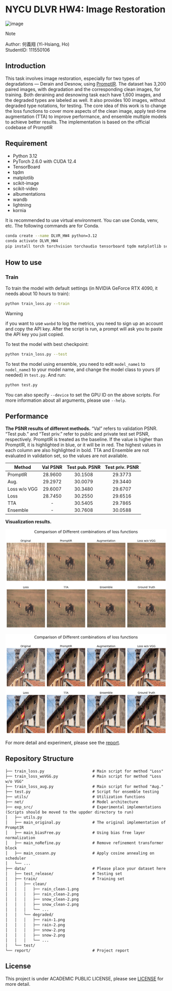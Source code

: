# NYCU DLVR HW4: Image Restoration

![image](report/assets/image-restoration.png)

>[!NOTE]
> Author: 何義翔 (Yi-Hsiang, Ho)  
> StudentID: 111550106

## Introduction

This task involves image restoration, especially for two types of degradations — Derain and Desnow, using [PromptIR](https://github.com/va1shn9v/PromptIR). The dataset has 3,200 paired images, with degradation and the corresponding clean images, for training. Both deraining and desnowing task each have 1,600 images, and the degraded types are labeled as well. It also provides 100 images, without degraded type notations, for testing. The core idea of this work is to change the loss functions to cover more aspects of the clean image, apply test-time augmentation (TTA) to improve performance, and ensemble multiple models to achieve better results. The implementation is based on the official codebase of PromptIR

## Requirement

- Python 3.12
- PyTorch 2.6.0 with CUDA 12.4
- TensorBoard
- tqdm
- matplotlib
- scikit-image
- scikit-video
- albumentations
- wandb
- lightning
- kornia

It is recommended to use virtual environment. You can use Conda, venv, etc. The following commands are for Conda.

```bash
conda create --name DLVR_HW4 python=3.12
conda activate DLVR_HW4
pip install torch torchvision torchaudio tensorboard tqdm matplotlib scikit-image scikit-video albumentations wandb lightning kornia
```

## How to use

### Train

To train the model with default settings (in NVIDIA GeForce RTX 4090, it needs about 10 hours to train):

```bash
python train_loss.py --train
```
>[!WARNING]
> if you want to use `wanbd` to log the metrics, you need to sign up an account and copy the API key. After the script is run, a prompt will ask you to paste the API key you just copied.

To test the model with best checkpoint:

```bash
python train_loss.py --test
```

To test the model using ensemble, you need to edit `model_name1` to `nodel_name3`  to your model name, and change the model class to yours (if needed) in `test.py`. And run:

```bash
python test.py
```

You can also specify `--device` to set the GPU ID on the above scripts. For more information about all arguments, please use `--help`.

## Performance

**The PSNR results of different methods.**  “Val” refers to validation PSNR. “Test pub.” and “Test priv.” refer to public and private test set PSNR, respectively. PromptIR is treated as the baseline. If the value is higher than PromptIR, it is highlighted in blue, or it will be in red. The highest values in each column are also highlighted in bold. TTA and Ensemble are not evaluated in validation set, so the values are not available.

| Method            | Val PSNR | Test pub. PSNR | Test priv. PSNR |
| ----------------- | :------: | :------------: | :-------------: |
| PromptIR          | 28.9600  | 30.1508        | 29.3773         |
| Aug.              | 29.2972  | 30.0079        | 29.3440         |
| Loss w/o VGG      | 29.6007  | 30.3480        | 29.6707         |
| Loss              | 28.7450  | 30.2550        | 29.6516         |
| TTA               | -        | 30.5405        | 29.7865         |
| Ensemble          | -        | 30.7608        | 30.0588         |

**Visualization results.**

![image](report/assets/result-derain.png)

![image](report/assets/result-desnow.png)

For more detail and experiment, please see the [report](/report/report.pdf).

## Repository Structure

```
├── train_loss.py                     # Main script for method "Loss"
├── train_loss_woVGG.py               # Main script for method "Loss w/o VGG"
├── train_loss_aug.py                 # Main script for method "Aug."
├── test.py                           # Script for ensemble testing
├── utils/                            # Utilization functions
├── net/                              # Model architecture
├── exp_src/                          # Experimental implementations (Scripts should be moved to the uppder directory to run)
│   ├── utils.py
│   ├── main_original.py              # The original implementation of PromptIR
│   ├── main_biasFree.py              # Using bias free layer normalization
│   ├── main_noRefine.py              # Remove refinement transformer block
│   ├── main_cosann.py                # Apply cosine annealing on scheduler
│   └── ...
├── data/                             # Please place your dataset here
│   ├── test_release/                 # Testing set
│   ├── train/                        # Training set
│   │   ├── clean/
│   │   │   ├── rain_clean-1.png
│   │   │   ├── rain_clean-2.png
│   │   │   ├── snow_clean-2.png
│   │   │   ├── snow_clean-2.png
│   │   │   └── ...
│   │   └── degraded/
│   │   │   ├── rain-1.png
│   │   │   ├── rain-2.png
│   │   │   ├── snow-2.png
│   │   │   ├── snow-2.png
│   │   │   └── ...
│   └── test/
└── report/                           # Project report
```

## License
This project is under ACADEMIC PUBLIC LICENSE, please see [LICENSE](LICENSE) for more detail.
